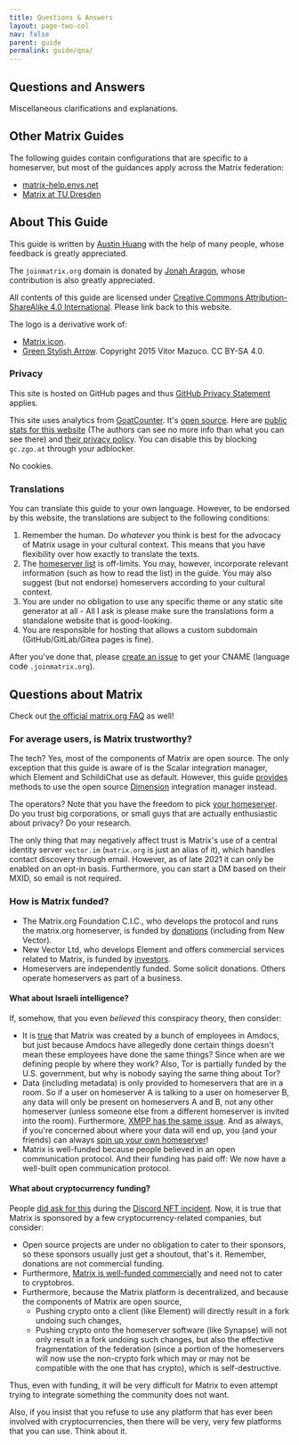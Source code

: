 ```yaml
---
title: Questions & Answers
layout: page-two-col
nav: false
parent: guide
permalink: guide/qna/
---
```


## Questions and Answers

Miscellaneous clarifications and explanations.

## Other Matrix Guides

The following guides contain configurations that are specific to a homeserver, but most of the guidances apply across the Matrix federation:

* [matrix-help.envs.net](https://matrix-help.envs.net/)
* [Matrix at TU Dresden](https://doc.matrix.tu-dresden.de/en/)

## About This Guide

This guide is written by [Austin Huang](https://austinhuang.me) with the help of many people, whose feedback is greatly appreciated.

The `joinmatrix.org` domain is donated by [Jonah Aragon](https://www.jonaharagon.com/), whose contribution is also greatly appreciated.

All contents of this guide are licensed under [Creative Commons Attribution-ShareAlike 4.0 International](https://creativecommons.org/licenses/by-sa/4.0/). Please link back to this website.

The logo is a derivative work of:

* [Matrix icon](https://commons.wikimedia.org/wiki/File:Matrix_icon.svg).
* [Green Stylish Arrow](https://commons.wikimedia.org/wiki/File:Green_Stylish_Arrow.svg). Copyright 2015 Vitor Mazuco. CC BY-SA 4.0.

### Privacy

This site is hosted on GitHub pages and thus [GitHub Privacy Statement](https://docs.github.com/en/github/site-policy/github-privacy-statement) applies.

This site uses analytics from [GoatCounter](https://goatcounter.com). It's [open source](https://github.com/zgoat/goatcounter). Here are [public stats for this website](https://joinmatrix.goatcounter.com) (The authors can see no more info than what you can see there) and [their privacy policy](https://www.goatcounter.com/privacy). You can disable this by blocking `gc.zgo.at` through your adblocker.

No cookies.

### Translations

You can translate this guide to your own language. However, to be endorsed by this website, the translations are subject to the following conditions:

1. Remember the human. Do *whatever* you think is best for the advocacy of Matrix usage in your cultural context. This means that you have flexibility over how exactly to translate the texts.
2. The [homeserver list](../../servers) is off-limits. You may, however, incorporate relevant information (such as how to read the list) in the guide. You may also suggest (but not endorse) homeservers according to your cultural context.
3. You are under no obligation to use any specific theme or any static site generator at all - All I ask is please make sure the translations form a standalone website that is good-looking.
4. You are responsible for hosting that allows a custom subdomain (GitHub/GitLab/Gitea pages is fine).

After you've done that, please [create an issue](https://github.com/austinhuang0131/joinmatrix/issues) to get your CNAME (language code `.joinmatrix.org`).

## Questions about Matrix

Check out [the official matrix.org FAQ](https://matrix.org/faq) as well!

### For average users, is Matrix trustworthy?

The tech? Yes, most of the components of Matrix are open source. The only exception that this guide is aware of is the Scalar integration manager, which Element and SchildiChat use as default. However, this guide [provides](../#pc-and-mobile) methods to use the open source [Dimension](https://github.com/turt2live/matrix-dimension) integration manager instead.

The operators? Note that you have the freedom to pick [your homeserver](../../servers). Do you trust big corporations, or small guys that are actually enthusiastic about privacy? Do your research.

The only thing that may negatively affect trust is Matrix's use of a central identity server `vector.im` (`matrix.org` is just an alias of it), which handles contact discovery through email. However, as of late 2021 it can only be enabled on an opt-in basis. Furthermore, you can start a DM based on their MXID, so email is not required.

### How is Matrix funded?

* The Matrix.org Foundation C.I.C., who develops the protocol and runs the matrix.org homeserver, is funded by [donations](https://matrix.org/faq/#who-and-how) (including from New Vector).
* New Vector Ltd, who develops Element and offers commercial services related to Matrix, is funded by [investors](https://element.io/blog/tag/investment/).
* Homeservers are independently funded. Some solicit donations. Others operate homeservers as part of a business.

#### What about Israeli intelligence?

If, somehow, that you even *believed* this conspiracy theory, then consider:

* It is [true](https://matrix.org/faq/#who-and-how) that Matrix was created by a bunch of employees in Amdocs, but just because Amdocs have allegedly done certain things doesn't mean these employees have done the same things? Since when are we defining people by where they work? Also, Tor is partially funded by the U.S. government, but why is nobody saying the same thing about Tor?
* Data (including metadata) is only provided to homeservers that are in a room. So if a user on homeserver A is talking to a user on homeserver B, any data will only be present on homeservers A and B, not any other homeserver (unless someone else from a different homeserver is invited into the room). Furthermore, [XMPP has the same issue](https://infosec-handbook.eu/articles/xmpp-aitm/). And as always, if you're concerned about where your data will end up, you (and your friends) can always [spin up your own homeserver](../#set-up-your-own-homeserver-or-join-an-existing-homeserver)!
* Matrix is well-funded because people believed in an open communication protocol. And their funding has paid off: We now have a well-built open communication protocol.

#### What about cryptocurrency funding?

People [did ask for this](https://www.reddit.com/r/discordapp/comments/qq4qx3/is_there_a_discord_replacement_that_doesnt/hjy61jo/?context=3) during the [Discord NFT incident](../matrix-vs-discord/#why-not-discord). Now, it is true that Matrix is sponsored by a few cryptocurrency-related companies, but consider:

* Open source projects are under no obligation to cater to their sponsors, so these sponsors usually just get a shoutout, that's it. Remember, donations are not commercial funding.
* Furthermore, [Matrix is well-funded commercially](https://www.matrix.org/blog/2019/10/10/new-vector-raises-8-5-m-to-accelerate-matrix-riot-modular) and need not to cater to cryptobros.
* Furthermore, because the Matrix platform is decentralized, and because the components of Matrix are open source,
  * Pushing crypto onto a client (like Element) will directly result in a fork undoing such changes,
  * Pushing crypto onto the homeserver software (like Synapse) will not only result in a fork undoing such changes, but also the effective fragmentation of the federation (since a portion of the homeservers will now use the non-crypto fork which may or may not be compatible with the one that has crypto), which is self-destructive.

Thus, even with funding, it will be very difficult for Matrix to even attempt trying to integrate something the community does not want.

Also, if you insist that you refuse to use any platform that has ever been involved with cryptocurrencies, then there will be very, very few platforms that you can use. Think about it.
